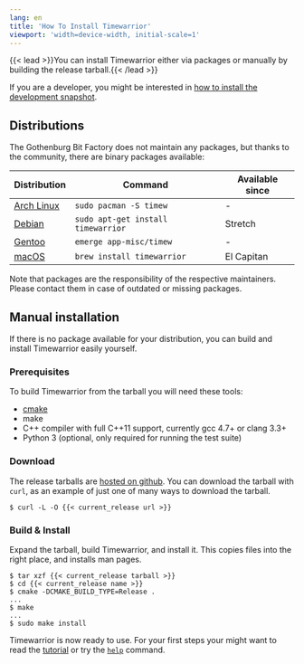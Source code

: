 ```yaml
---
lang: en
title: 'How To Install Timewarrior'
viewport: 'width=device-width, initial-scale=1'
---
```


{{< lead >}}You can install Timewarrior either via packages or manually by building the release tarball.{{< /lead >}}

If you are a developer, you might be interested in [how to install the development snapshot](/docs/install-dev).

## Distributions

The Gothenburg Bit Factory does not maintain any packages, but thanks to the community, there are binary packages available:

| Distribution                                                             | Command                          | Available since |
| ------------------------------------------------------------------------ | -------------------------------- | --------------- |
| [Arch Linux](https://www.archlinux.org/packages/community/x86_64/timew/) |`sudo pacman -S timew`            | -               |
| [Debian](https://packages.debian.org/search?keywords=timewarrior)        |`sudo apt-get install timewarrior`| Stretch         |
| [Gentoo](https://packages.gentoo.org/packages/app-misc/timew)            |`emerge app-misc/timew`           | -               |
| [macOS](https://formulae.brew.sh/formula/timewarrior)                    |`brew install timewarrior`        | El Capitan      |

Note that packages are the responsibility of the respective maintainers.
Please contact them in case of outdated or missing packages.

## Manual installation
If there is no package available for your distribution, you can build and install Timewarrior easily yourself.

### Prerequisites

To build Timewarrior from the tarball you will need these tools:

* [cmake](https://cmake.org)
* make
* C++ compiler with full C++11 support, currently gcc 4.7+ or clang 3.3+
* Python 3 (optional, only required for running the test suite)

### Download

The release tarballs are [hosted on github](https://github.com/GothenburgBitFactory/timewarrior/releases).
You can download the tarball with `curl`, as an example of just one of many ways to download the tarball.

```
$ curl -L -O {{< current_release url >}}
```

### Build & Install

Expand the tarball, build Timewarrior, and install it.
This copies files into the right place, and installs man pages.

```
$ tar xzf {{< current_release tarball >}}
$ cd {{< current_release name >}}
$ cmake -DCMAKE_BUILD_TYPE=Release .
...
$ make
...
$ sudo make install
```

Timewarrior is now ready to use.
For your first steps your might want to read the [tutorial](/docs/tutorial) or try the [`help`](/reference/timew-help.1) command.
